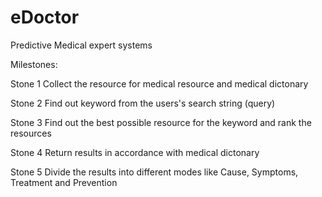 eDoctor
=======

Predictive Medical expert systems

Milestones:

Stone 1
  Collect the resource for medical resource and medical dictonary

Stone 2
  Find out keyword from the users's search string (query)
  
Stone 3
  Find out the best possible resource for the keyword and rank the resources
  
Stone 4
  Return results in accordance with medical dictonary

Stone 5
  Divide the results into different modes like Cause, Symptoms, Treatment and Prevention

